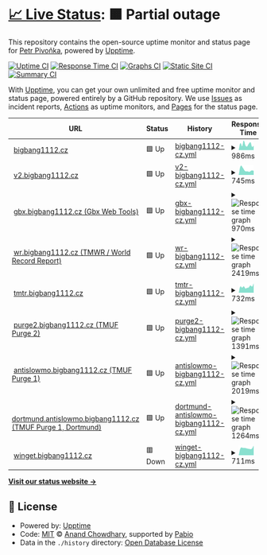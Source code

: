 # [📈 Live Status](https://status.bigbang1112.cz): <!--live status--> **🟧 Partial outage**

This repository contains the open-source uptime monitor and status page for [Petr Pivoňka](bigbang1112.cz), powered by [Upptime](https://github.com/upptime/upptime).

[![Uptime CI](https://github.com/bigbang1112/bigbang1112cz-uptime/workflows/Uptime%20CI/badge.svg)](https://github.com/bigbang1112/bigbang1112cz-uptime/actions?query=workflow%3A%22Uptime+CI%22)
[![Response Time CI](https://github.com/bigbang1112/bigbang1112cz-uptime/workflows/Response%20Time%20CI/badge.svg)](https://github.com/bigbang1112/bigbang1112cz-uptime/actions?query=workflow%3A%22Response+Time+CI%22)
[![Graphs CI](https://github.com/bigbang1112/bigbang1112cz-uptime/workflows/Graphs%20CI/badge.svg)](https://github.com/bigbang1112/bigbang1112cz-uptime/actions?query=workflow%3A%22Graphs+CI%22)
[![Static Site CI](https://github.com/bigbang1112/bigbang1112cz-uptime/workflows/Static%20Site%20CI/badge.svg)](https://github.com/bigbang1112/bigbang1112cz-uptime/actions?query=workflow%3A%22Static+Site+CI%22)
[![Summary CI](https://github.com/bigbang1112/bigbang1112cz-uptime/workflows/Summary%20CI/badge.svg)](https://github.com/bigbang1112/bigbang1112cz-uptime/actions?query=workflow%3A%22Summary+CI%22)

With [Upptime](https://upptime.js.org), you can get your own unlimited and free uptime monitor and status page, powered entirely by a GitHub repository. We use [Issues](https://github.com/bigbang1112/bigbang1112cz-uptime/issues) as incident reports, [Actions](https://github.com/bigbang1112/bigbang1112cz-uptime/actions) as uptime monitors, and [Pages](https://status.bigbang1112.cz) for the status page.

<!--start: status pages-->
<!-- This summary is generated by Upptime (https://github.com/upptime/upptime) -->
<!-- Do not edit this manually, your changes will be overwritten -->
<!-- prettier-ignore -->
| URL | Status | History | Response Time | Uptime |
| --- | ------ | ------- | ------------- | ------ |
| <img alt="" src="https://icons.duckduckgo.com/ip3/bigbang1112.cz.ico" height="13"> [bigbang1112.cz](https://bigbang1112.cz) | 🟩 Up | [bigbang1112-cz.yml](https://github.com/BigBang1112/bigbang1112cz-uptime/commits/HEAD/history/bigbang1112-cz.yml) | <details><summary><img alt="Response time graph" src="./graphs/bigbang1112-cz/response-time-week.png" height="20"> 986ms</summary><br><a href="https://status.bigbang1112.cz/history/bigbang1112-cz"><img alt="Response time 905" src="https://img.shields.io/endpoint?url=https%3A%2F%2Fraw.githubusercontent.com%2FBigBang1112%2Fbigbang1112cz-uptime%2FHEAD%2Fapi%2Fbigbang1112-cz%2Fresponse-time.json"></a><br><a href="https://status.bigbang1112.cz/history/bigbang1112-cz"><img alt="24-hour response time 708" src="https://img.shields.io/endpoint?url=https%3A%2F%2Fraw.githubusercontent.com%2FBigBang1112%2Fbigbang1112cz-uptime%2FHEAD%2Fapi%2Fbigbang1112-cz%2Fresponse-time-day.json"></a><br><a href="https://status.bigbang1112.cz/history/bigbang1112-cz"><img alt="7-day response time 986" src="https://img.shields.io/endpoint?url=https%3A%2F%2Fraw.githubusercontent.com%2FBigBang1112%2Fbigbang1112cz-uptime%2FHEAD%2Fapi%2Fbigbang1112-cz%2Fresponse-time-week.json"></a><br><a href="https://status.bigbang1112.cz/history/bigbang1112-cz"><img alt="30-day response time 946" src="https://img.shields.io/endpoint?url=https%3A%2F%2Fraw.githubusercontent.com%2FBigBang1112%2Fbigbang1112cz-uptime%2FHEAD%2Fapi%2Fbigbang1112-cz%2Fresponse-time-month.json"></a><br><a href="https://status.bigbang1112.cz/history/bigbang1112-cz"><img alt="1-year response time 905" src="https://img.shields.io/endpoint?url=https%3A%2F%2Fraw.githubusercontent.com%2FBigBang1112%2Fbigbang1112cz-uptime%2FHEAD%2Fapi%2Fbigbang1112-cz%2Fresponse-time-year.json"></a></details> | <details><summary><a href="https://status.bigbang1112.cz/history/bigbang1112-cz">99.37%</a></summary><a href="https://status.bigbang1112.cz/history/bigbang1112-cz"><img alt="All-time uptime 98.26%" src="https://img.shields.io/endpoint?url=https%3A%2F%2Fraw.githubusercontent.com%2FBigBang1112%2Fbigbang1112cz-uptime%2FHEAD%2Fapi%2Fbigbang1112-cz%2Fuptime.json"></a><br><a href="https://status.bigbang1112.cz/history/bigbang1112-cz"><img alt="24-hour uptime 96.91%" src="https://img.shields.io/endpoint?url=https%3A%2F%2Fraw.githubusercontent.com%2FBigBang1112%2Fbigbang1112cz-uptime%2FHEAD%2Fapi%2Fbigbang1112-cz%2Fuptime-day.json"></a><br><a href="https://status.bigbang1112.cz/history/bigbang1112-cz"><img alt="7-day uptime 99.37%" src="https://img.shields.io/endpoint?url=https%3A%2F%2Fraw.githubusercontent.com%2FBigBang1112%2Fbigbang1112cz-uptime%2FHEAD%2Fapi%2Fbigbang1112-cz%2Fuptime-week.json"></a><br><a href="https://status.bigbang1112.cz/history/bigbang1112-cz"><img alt="30-day uptime 98.21%" src="https://img.shields.io/endpoint?url=https%3A%2F%2Fraw.githubusercontent.com%2FBigBang1112%2Fbigbang1112cz-uptime%2FHEAD%2Fapi%2Fbigbang1112-cz%2Fuptime-month.json"></a><br><a href="https://status.bigbang1112.cz/history/bigbang1112-cz"><img alt="1-year uptime 98.26%" src="https://img.shields.io/endpoint?url=https%3A%2F%2Fraw.githubusercontent.com%2FBigBang1112%2Fbigbang1112cz-uptime%2FHEAD%2Fapi%2Fbigbang1112-cz%2Fuptime-year.json"></a></details>
| <img alt="" src="https://icons.duckduckgo.com/ip3/v2.bigbang1112.cz.ico" height="13"> [v2.bigbang1112.cz](https://v2.bigbang1112.cz) | 🟩 Up | [v2-bigbang1112-cz.yml](https://github.com/BigBang1112/bigbang1112cz-uptime/commits/HEAD/history/v2-bigbang1112-cz.yml) | <details><summary><img alt="Response time graph" src="./graphs/v2-bigbang1112-cz/response-time-week.png" height="20"> 745ms</summary><br><a href="https://status.bigbang1112.cz/history/v2-bigbang1112-cz"><img alt="Response time 1008" src="https://img.shields.io/endpoint?url=https%3A%2F%2Fraw.githubusercontent.com%2FBigBang1112%2Fbigbang1112cz-uptime%2FHEAD%2Fapi%2Fv2-bigbang1112-cz%2Fresponse-time.json"></a><br><a href="https://status.bigbang1112.cz/history/v2-bigbang1112-cz"><img alt="24-hour response time 675" src="https://img.shields.io/endpoint?url=https%3A%2F%2Fraw.githubusercontent.com%2FBigBang1112%2Fbigbang1112cz-uptime%2FHEAD%2Fapi%2Fv2-bigbang1112-cz%2Fresponse-time-day.json"></a><br><a href="https://status.bigbang1112.cz/history/v2-bigbang1112-cz"><img alt="7-day response time 745" src="https://img.shields.io/endpoint?url=https%3A%2F%2Fraw.githubusercontent.com%2FBigBang1112%2Fbigbang1112cz-uptime%2FHEAD%2Fapi%2Fv2-bigbang1112-cz%2Fresponse-time-week.json"></a><br><a href="https://status.bigbang1112.cz/history/v2-bigbang1112-cz"><img alt="30-day response time 1018" src="https://img.shields.io/endpoint?url=https%3A%2F%2Fraw.githubusercontent.com%2FBigBang1112%2Fbigbang1112cz-uptime%2FHEAD%2Fapi%2Fv2-bigbang1112-cz%2Fresponse-time-month.json"></a><br><a href="https://status.bigbang1112.cz/history/v2-bigbang1112-cz"><img alt="1-year response time 1008" src="https://img.shields.io/endpoint?url=https%3A%2F%2Fraw.githubusercontent.com%2FBigBang1112%2Fbigbang1112cz-uptime%2FHEAD%2Fapi%2Fv2-bigbang1112-cz%2Fresponse-time-year.json"></a></details> | <details><summary><a href="https://status.bigbang1112.cz/history/v2-bigbang1112-cz">100.00%</a></summary><a href="https://status.bigbang1112.cz/history/v2-bigbang1112-cz"><img alt="All-time uptime 99.90%" src="https://img.shields.io/endpoint?url=https%3A%2F%2Fraw.githubusercontent.com%2FBigBang1112%2Fbigbang1112cz-uptime%2FHEAD%2Fapi%2Fv2-bigbang1112-cz%2Fuptime.json"></a><br><a href="https://status.bigbang1112.cz/history/v2-bigbang1112-cz"><img alt="24-hour uptime 100.00%" src="https://img.shields.io/endpoint?url=https%3A%2F%2Fraw.githubusercontent.com%2FBigBang1112%2Fbigbang1112cz-uptime%2FHEAD%2Fapi%2Fv2-bigbang1112-cz%2Fuptime-day.json"></a><br><a href="https://status.bigbang1112.cz/history/v2-bigbang1112-cz"><img alt="7-day uptime 100.00%" src="https://img.shields.io/endpoint?url=https%3A%2F%2Fraw.githubusercontent.com%2FBigBang1112%2Fbigbang1112cz-uptime%2FHEAD%2Fapi%2Fv2-bigbang1112-cz%2Fuptime-week.json"></a><br><a href="https://status.bigbang1112.cz/history/v2-bigbang1112-cz"><img alt="30-day uptime 99.90%" src="https://img.shields.io/endpoint?url=https%3A%2F%2Fraw.githubusercontent.com%2FBigBang1112%2Fbigbang1112cz-uptime%2FHEAD%2Fapi%2Fv2-bigbang1112-cz%2Fuptime-month.json"></a><br><a href="https://status.bigbang1112.cz/history/v2-bigbang1112-cz"><img alt="1-year uptime 99.90%" src="https://img.shields.io/endpoint?url=https%3A%2F%2Fraw.githubusercontent.com%2FBigBang1112%2Fbigbang1112cz-uptime%2FHEAD%2Fapi%2Fv2-bigbang1112-cz%2Fuptime-year.json"></a></details>
| <img alt="" src="https://icons.duckduckgo.com/ip3/gbx.bigbang1112.cz.ico" height="13"> [gbx.bigbang1112.cz (Gbx Web Tools)](https://gbx.bigbang1112.cz) | 🟩 Up | [gbx-bigbang1112-cz.yml](https://github.com/BigBang1112/bigbang1112cz-uptime/commits/HEAD/history/gbx-bigbang1112-cz.yml) | <details><summary><img alt="Response time graph" src="./graphs/gbx-bigbang1112-cz/response-time-week.png" height="20"> 970ms</summary><br><a href="https://status.bigbang1112.cz/history/gbx-bigbang1112-cz"><img alt="Response time 1006" src="https://img.shields.io/endpoint?url=https%3A%2F%2Fraw.githubusercontent.com%2FBigBang1112%2Fbigbang1112cz-uptime%2FHEAD%2Fapi%2Fgbx-bigbang1112-cz%2Fresponse-time.json"></a><br><a href="https://status.bigbang1112.cz/history/gbx-bigbang1112-cz"><img alt="24-hour response time 758" src="https://img.shields.io/endpoint?url=https%3A%2F%2Fraw.githubusercontent.com%2FBigBang1112%2Fbigbang1112cz-uptime%2FHEAD%2Fapi%2Fgbx-bigbang1112-cz%2Fresponse-time-day.json"></a><br><a href="https://status.bigbang1112.cz/history/gbx-bigbang1112-cz"><img alt="7-day response time 970" src="https://img.shields.io/endpoint?url=https%3A%2F%2Fraw.githubusercontent.com%2FBigBang1112%2Fbigbang1112cz-uptime%2FHEAD%2Fapi%2Fgbx-bigbang1112-cz%2Fresponse-time-week.json"></a><br><a href="https://status.bigbang1112.cz/history/gbx-bigbang1112-cz"><img alt="30-day response time 1012" src="https://img.shields.io/endpoint?url=https%3A%2F%2Fraw.githubusercontent.com%2FBigBang1112%2Fbigbang1112cz-uptime%2FHEAD%2Fapi%2Fgbx-bigbang1112-cz%2Fresponse-time-month.json"></a><br><a href="https://status.bigbang1112.cz/history/gbx-bigbang1112-cz"><img alt="1-year response time 1006" src="https://img.shields.io/endpoint?url=https%3A%2F%2Fraw.githubusercontent.com%2FBigBang1112%2Fbigbang1112cz-uptime%2FHEAD%2Fapi%2Fgbx-bigbang1112-cz%2Fresponse-time-year.json"></a></details> | <details><summary><a href="https://status.bigbang1112.cz/history/gbx-bigbang1112-cz">99.81%</a></summary><a href="https://status.bigbang1112.cz/history/gbx-bigbang1112-cz"><img alt="All-time uptime 98.95%" src="https://img.shields.io/endpoint?url=https%3A%2F%2Fraw.githubusercontent.com%2FBigBang1112%2Fbigbang1112cz-uptime%2FHEAD%2Fapi%2Fgbx-bigbang1112-cz%2Fuptime.json"></a><br><a href="https://status.bigbang1112.cz/history/gbx-bigbang1112-cz"><img alt="24-hour uptime 100.00%" src="https://img.shields.io/endpoint?url=https%3A%2F%2Fraw.githubusercontent.com%2FBigBang1112%2Fbigbang1112cz-uptime%2FHEAD%2Fapi%2Fgbx-bigbang1112-cz%2Fuptime-day.json"></a><br><a href="https://status.bigbang1112.cz/history/gbx-bigbang1112-cz"><img alt="7-day uptime 99.81%" src="https://img.shields.io/endpoint?url=https%3A%2F%2Fraw.githubusercontent.com%2FBigBang1112%2Fbigbang1112cz-uptime%2FHEAD%2Fapi%2Fgbx-bigbang1112-cz%2Fuptime-week.json"></a><br><a href="https://status.bigbang1112.cz/history/gbx-bigbang1112-cz"><img alt="30-day uptime 98.92%" src="https://img.shields.io/endpoint?url=https%3A%2F%2Fraw.githubusercontent.com%2FBigBang1112%2Fbigbang1112cz-uptime%2FHEAD%2Fapi%2Fgbx-bigbang1112-cz%2Fuptime-month.json"></a><br><a href="https://status.bigbang1112.cz/history/gbx-bigbang1112-cz"><img alt="1-year uptime 98.95%" src="https://img.shields.io/endpoint?url=https%3A%2F%2Fraw.githubusercontent.com%2FBigBang1112%2Fbigbang1112cz-uptime%2FHEAD%2Fapi%2Fgbx-bigbang1112-cz%2Fuptime-year.json"></a></details>
| <img alt="" src="https://icons.duckduckgo.com/ip3/wr.bigbang1112.cz.ico" height="13"> [wr.bigbang1112.cz (TMWR / World Record Report)](https://wr.bigbang1112.cz) | 🟩 Up | [wr-bigbang1112-cz.yml](https://github.com/BigBang1112/bigbang1112cz-uptime/commits/HEAD/history/wr-bigbang1112-cz.yml) | <details><summary><img alt="Response time graph" src="./graphs/wr-bigbang1112-cz/response-time-week.png" height="20"> 2419ms</summary><br><a href="https://status.bigbang1112.cz/history/wr-bigbang1112-cz"><img alt="Response time 1416" src="https://img.shields.io/endpoint?url=https%3A%2F%2Fraw.githubusercontent.com%2FBigBang1112%2Fbigbang1112cz-uptime%2FHEAD%2Fapi%2Fwr-bigbang1112-cz%2Fresponse-time.json"></a><br><a href="https://status.bigbang1112.cz/history/wr-bigbang1112-cz"><img alt="24-hour response time 699" src="https://img.shields.io/endpoint?url=https%3A%2F%2Fraw.githubusercontent.com%2FBigBang1112%2Fbigbang1112cz-uptime%2FHEAD%2Fapi%2Fwr-bigbang1112-cz%2Fresponse-time-day.json"></a><br><a href="https://status.bigbang1112.cz/history/wr-bigbang1112-cz"><img alt="7-day response time 2419" src="https://img.shields.io/endpoint?url=https%3A%2F%2Fraw.githubusercontent.com%2FBigBang1112%2Fbigbang1112cz-uptime%2FHEAD%2Fapi%2Fwr-bigbang1112-cz%2Fresponse-time-week.json"></a><br><a href="https://status.bigbang1112.cz/history/wr-bigbang1112-cz"><img alt="30-day response time 1507" src="https://img.shields.io/endpoint?url=https%3A%2F%2Fraw.githubusercontent.com%2FBigBang1112%2Fbigbang1112cz-uptime%2FHEAD%2Fapi%2Fwr-bigbang1112-cz%2Fresponse-time-month.json"></a><br><a href="https://status.bigbang1112.cz/history/wr-bigbang1112-cz"><img alt="1-year response time 1416" src="https://img.shields.io/endpoint?url=https%3A%2F%2Fraw.githubusercontent.com%2FBigBang1112%2Fbigbang1112cz-uptime%2FHEAD%2Fapi%2Fwr-bigbang1112-cz%2Fresponse-time-year.json"></a></details> | <details><summary><a href="https://status.bigbang1112.cz/history/wr-bigbang1112-cz">99.11%</a></summary><a href="https://status.bigbang1112.cz/history/wr-bigbang1112-cz"><img alt="All-time uptime 99.65%" src="https://img.shields.io/endpoint?url=https%3A%2F%2Fraw.githubusercontent.com%2FBigBang1112%2Fbigbang1112cz-uptime%2FHEAD%2Fapi%2Fwr-bigbang1112-cz%2Fuptime.json"></a><br><a href="https://status.bigbang1112.cz/history/wr-bigbang1112-cz"><img alt="24-hour uptime 95.08%" src="https://img.shields.io/endpoint?url=https%3A%2F%2Fraw.githubusercontent.com%2FBigBang1112%2Fbigbang1112cz-uptime%2FHEAD%2Fapi%2Fwr-bigbang1112-cz%2Fuptime-day.json"></a><br><a href="https://status.bigbang1112.cz/history/wr-bigbang1112-cz"><img alt="7-day uptime 99.11%" src="https://img.shields.io/endpoint?url=https%3A%2F%2Fraw.githubusercontent.com%2FBigBang1112%2Fbigbang1112cz-uptime%2FHEAD%2Fapi%2Fwr-bigbang1112-cz%2Fuptime-week.json"></a><br><a href="https://status.bigbang1112.cz/history/wr-bigbang1112-cz"><img alt="30-day uptime 99.64%" src="https://img.shields.io/endpoint?url=https%3A%2F%2Fraw.githubusercontent.com%2FBigBang1112%2Fbigbang1112cz-uptime%2FHEAD%2Fapi%2Fwr-bigbang1112-cz%2Fuptime-month.json"></a><br><a href="https://status.bigbang1112.cz/history/wr-bigbang1112-cz"><img alt="1-year uptime 99.65%" src="https://img.shields.io/endpoint?url=https%3A%2F%2Fraw.githubusercontent.com%2FBigBang1112%2Fbigbang1112cz-uptime%2FHEAD%2Fapi%2Fwr-bigbang1112-cz%2Fuptime-year.json"></a></details>
| <img alt="" src="https://icons.duckduckgo.com/ip3/tmtr.bigbang1112.cz.ico" height="13"> [tmtr.bigbang1112.cz](https://tmtr.bigbang1112.cz) | 🟩 Up | [tmtr-bigbang1112-cz.yml](https://github.com/BigBang1112/bigbang1112cz-uptime/commits/HEAD/history/tmtr-bigbang1112-cz.yml) | <details><summary><img alt="Response time graph" src="./graphs/tmtr-bigbang1112-cz/response-time-week.png" height="20"> 732ms</summary><br><a href="https://status.bigbang1112.cz/history/tmtr-bigbang1112-cz"><img alt="Response time 935" src="https://img.shields.io/endpoint?url=https%3A%2F%2Fraw.githubusercontent.com%2FBigBang1112%2Fbigbang1112cz-uptime%2FHEAD%2Fapi%2Ftmtr-bigbang1112-cz%2Fresponse-time.json"></a><br><a href="https://status.bigbang1112.cz/history/tmtr-bigbang1112-cz"><img alt="24-hour response time 776" src="https://img.shields.io/endpoint?url=https%3A%2F%2Fraw.githubusercontent.com%2FBigBang1112%2Fbigbang1112cz-uptime%2FHEAD%2Fapi%2Ftmtr-bigbang1112-cz%2Fresponse-time-day.json"></a><br><a href="https://status.bigbang1112.cz/history/tmtr-bigbang1112-cz"><img alt="7-day response time 732" src="https://img.shields.io/endpoint?url=https%3A%2F%2Fraw.githubusercontent.com%2FBigBang1112%2Fbigbang1112cz-uptime%2FHEAD%2Fapi%2Ftmtr-bigbang1112-cz%2Fresponse-time-week.json"></a><br><a href="https://status.bigbang1112.cz/history/tmtr-bigbang1112-cz"><img alt="30-day response time 943" src="https://img.shields.io/endpoint?url=https%3A%2F%2Fraw.githubusercontent.com%2FBigBang1112%2Fbigbang1112cz-uptime%2FHEAD%2Fapi%2Ftmtr-bigbang1112-cz%2Fresponse-time-month.json"></a><br><a href="https://status.bigbang1112.cz/history/tmtr-bigbang1112-cz"><img alt="1-year response time 935" src="https://img.shields.io/endpoint?url=https%3A%2F%2Fraw.githubusercontent.com%2FBigBang1112%2Fbigbang1112cz-uptime%2FHEAD%2Fapi%2Ftmtr-bigbang1112-cz%2Fresponse-time-year.json"></a></details> | <details><summary><a href="https://status.bigbang1112.cz/history/tmtr-bigbang1112-cz">100.00%</a></summary><a href="https://status.bigbang1112.cz/history/tmtr-bigbang1112-cz"><img alt="All-time uptime 99.96%" src="https://img.shields.io/endpoint?url=https%3A%2F%2Fraw.githubusercontent.com%2FBigBang1112%2Fbigbang1112cz-uptime%2FHEAD%2Fapi%2Ftmtr-bigbang1112-cz%2Fuptime.json"></a><br><a href="https://status.bigbang1112.cz/history/tmtr-bigbang1112-cz"><img alt="24-hour uptime 100.00%" src="https://img.shields.io/endpoint?url=https%3A%2F%2Fraw.githubusercontent.com%2FBigBang1112%2Fbigbang1112cz-uptime%2FHEAD%2Fapi%2Ftmtr-bigbang1112-cz%2Fuptime-day.json"></a><br><a href="https://status.bigbang1112.cz/history/tmtr-bigbang1112-cz"><img alt="7-day uptime 100.00%" src="https://img.shields.io/endpoint?url=https%3A%2F%2Fraw.githubusercontent.com%2FBigBang1112%2Fbigbang1112cz-uptime%2FHEAD%2Fapi%2Ftmtr-bigbang1112-cz%2Fuptime-week.json"></a><br><a href="https://status.bigbang1112.cz/history/tmtr-bigbang1112-cz"><img alt="30-day uptime 99.96%" src="https://img.shields.io/endpoint?url=https%3A%2F%2Fraw.githubusercontent.com%2FBigBang1112%2Fbigbang1112cz-uptime%2FHEAD%2Fapi%2Ftmtr-bigbang1112-cz%2Fuptime-month.json"></a><br><a href="https://status.bigbang1112.cz/history/tmtr-bigbang1112-cz"><img alt="1-year uptime 99.96%" src="https://img.shields.io/endpoint?url=https%3A%2F%2Fraw.githubusercontent.com%2FBigBang1112%2Fbigbang1112cz-uptime%2FHEAD%2Fapi%2Ftmtr-bigbang1112-cz%2Fuptime-year.json"></a></details>
| <img alt="" src="https://icons.duckduckgo.com/ip3/purge2.bigbang1112.cz.ico" height="13"> [purge2.bigbang1112.cz (TMUF Purge 2)](https://purge2.bigbang1112.cz) | 🟩 Up | [purge2-bigbang1112-cz.yml](https://github.com/BigBang1112/bigbang1112cz-uptime/commits/HEAD/history/purge2-bigbang1112-cz.yml) | <details><summary><img alt="Response time graph" src="./graphs/purge2-bigbang1112-cz/response-time-week.png" height="20"> 1391ms</summary><br><a href="https://status.bigbang1112.cz/history/purge2-bigbang1112-cz"><img alt="Response time 1348" src="https://img.shields.io/endpoint?url=https%3A%2F%2Fraw.githubusercontent.com%2FBigBang1112%2Fbigbang1112cz-uptime%2FHEAD%2Fapi%2Fpurge2-bigbang1112-cz%2Fresponse-time.json"></a><br><a href="https://status.bigbang1112.cz/history/purge2-bigbang1112-cz"><img alt="24-hour response time 933" src="https://img.shields.io/endpoint?url=https%3A%2F%2Fraw.githubusercontent.com%2FBigBang1112%2Fbigbang1112cz-uptime%2FHEAD%2Fapi%2Fpurge2-bigbang1112-cz%2Fresponse-time-day.json"></a><br><a href="https://status.bigbang1112.cz/history/purge2-bigbang1112-cz"><img alt="7-day response time 1391" src="https://img.shields.io/endpoint?url=https%3A%2F%2Fraw.githubusercontent.com%2FBigBang1112%2Fbigbang1112cz-uptime%2FHEAD%2Fapi%2Fpurge2-bigbang1112-cz%2Fresponse-time-week.json"></a><br><a href="https://status.bigbang1112.cz/history/purge2-bigbang1112-cz"><img alt="30-day response time 1356" src="https://img.shields.io/endpoint?url=https%3A%2F%2Fraw.githubusercontent.com%2FBigBang1112%2Fbigbang1112cz-uptime%2FHEAD%2Fapi%2Fpurge2-bigbang1112-cz%2Fresponse-time-month.json"></a><br><a href="https://status.bigbang1112.cz/history/purge2-bigbang1112-cz"><img alt="1-year response time 1348" src="https://img.shields.io/endpoint?url=https%3A%2F%2Fraw.githubusercontent.com%2FBigBang1112%2Fbigbang1112cz-uptime%2FHEAD%2Fapi%2Fpurge2-bigbang1112-cz%2Fresponse-time-year.json"></a></details> | <details><summary><a href="https://status.bigbang1112.cz/history/purge2-bigbang1112-cz">99.81%</a></summary><a href="https://status.bigbang1112.cz/history/purge2-bigbang1112-cz"><img alt="All-time uptime 99.96%" src="https://img.shields.io/endpoint?url=https%3A%2F%2Fraw.githubusercontent.com%2FBigBang1112%2Fbigbang1112cz-uptime%2FHEAD%2Fapi%2Fpurge2-bigbang1112-cz%2Fuptime.json"></a><br><a href="https://status.bigbang1112.cz/history/purge2-bigbang1112-cz"><img alt="24-hour uptime 100.00%" src="https://img.shields.io/endpoint?url=https%3A%2F%2Fraw.githubusercontent.com%2FBigBang1112%2Fbigbang1112cz-uptime%2FHEAD%2Fapi%2Fpurge2-bigbang1112-cz%2Fuptime-day.json"></a><br><a href="https://status.bigbang1112.cz/history/purge2-bigbang1112-cz"><img alt="7-day uptime 99.81%" src="https://img.shields.io/endpoint?url=https%3A%2F%2Fraw.githubusercontent.com%2FBigBang1112%2Fbigbang1112cz-uptime%2FHEAD%2Fapi%2Fpurge2-bigbang1112-cz%2Fuptime-week.json"></a><br><a href="https://status.bigbang1112.cz/history/purge2-bigbang1112-cz"><img alt="30-day uptime 99.96%" src="https://img.shields.io/endpoint?url=https%3A%2F%2Fraw.githubusercontent.com%2FBigBang1112%2Fbigbang1112cz-uptime%2FHEAD%2Fapi%2Fpurge2-bigbang1112-cz%2Fuptime-month.json"></a><br><a href="https://status.bigbang1112.cz/history/purge2-bigbang1112-cz"><img alt="1-year uptime 99.96%" src="https://img.shields.io/endpoint?url=https%3A%2F%2Fraw.githubusercontent.com%2FBigBang1112%2Fbigbang1112cz-uptime%2FHEAD%2Fapi%2Fpurge2-bigbang1112-cz%2Fuptime-year.json"></a></details>
| <img alt="" src="https://icons.duckduckgo.com/ip3/antislowmo.bigbang1112.cz.ico" height="13"> [antislowmo.bigbang1112.cz (TMUF Purge 1)](https://antislowmo.bigbang1112.cz) | 🟩 Up | [antislowmo-bigbang1112-cz.yml](https://github.com/BigBang1112/bigbang1112cz-uptime/commits/HEAD/history/antislowmo-bigbang1112-cz.yml) | <details><summary><img alt="Response time graph" src="./graphs/antislowmo-bigbang1112-cz/response-time-week.png" height="20"> 2019ms</summary><br><a href="https://status.bigbang1112.cz/history/antislowmo-bigbang1112-cz"><img alt="Response time 1665" src="https://img.shields.io/endpoint?url=https%3A%2F%2Fraw.githubusercontent.com%2FBigBang1112%2Fbigbang1112cz-uptime%2FHEAD%2Fapi%2Fantislowmo-bigbang1112-cz%2Fresponse-time.json"></a><br><a href="https://status.bigbang1112.cz/history/antislowmo-bigbang1112-cz"><img alt="24-hour response time 1059" src="https://img.shields.io/endpoint?url=https%3A%2F%2Fraw.githubusercontent.com%2FBigBang1112%2Fbigbang1112cz-uptime%2FHEAD%2Fapi%2Fantislowmo-bigbang1112-cz%2Fresponse-time-day.json"></a><br><a href="https://status.bigbang1112.cz/history/antislowmo-bigbang1112-cz"><img alt="7-day response time 2019" src="https://img.shields.io/endpoint?url=https%3A%2F%2Fraw.githubusercontent.com%2FBigBang1112%2Fbigbang1112cz-uptime%2FHEAD%2Fapi%2Fantislowmo-bigbang1112-cz%2Fresponse-time-week.json"></a><br><a href="https://status.bigbang1112.cz/history/antislowmo-bigbang1112-cz"><img alt="30-day response time 1720" src="https://img.shields.io/endpoint?url=https%3A%2F%2Fraw.githubusercontent.com%2FBigBang1112%2Fbigbang1112cz-uptime%2FHEAD%2Fapi%2Fantislowmo-bigbang1112-cz%2Fresponse-time-month.json"></a><br><a href="https://status.bigbang1112.cz/history/antislowmo-bigbang1112-cz"><img alt="1-year response time 1665" src="https://img.shields.io/endpoint?url=https%3A%2F%2Fraw.githubusercontent.com%2FBigBang1112%2Fbigbang1112cz-uptime%2FHEAD%2Fapi%2Fantislowmo-bigbang1112-cz%2Fresponse-time-year.json"></a></details> | <details><summary><a href="https://status.bigbang1112.cz/history/antislowmo-bigbang1112-cz">99.35%</a></summary><a href="https://status.bigbang1112.cz/history/antislowmo-bigbang1112-cz"><img alt="All-time uptime 99.85%" src="https://img.shields.io/endpoint?url=https%3A%2F%2Fraw.githubusercontent.com%2FBigBang1112%2Fbigbang1112cz-uptime%2FHEAD%2Fapi%2Fantislowmo-bigbang1112-cz%2Fuptime.json"></a><br><a href="https://status.bigbang1112.cz/history/antislowmo-bigbang1112-cz"><img alt="24-hour uptime 100.00%" src="https://img.shields.io/endpoint?url=https%3A%2F%2Fraw.githubusercontent.com%2FBigBang1112%2Fbigbang1112cz-uptime%2FHEAD%2Fapi%2Fantislowmo-bigbang1112-cz%2Fuptime-day.json"></a><br><a href="https://status.bigbang1112.cz/history/antislowmo-bigbang1112-cz"><img alt="7-day uptime 99.35%" src="https://img.shields.io/endpoint?url=https%3A%2F%2Fraw.githubusercontent.com%2FBigBang1112%2Fbigbang1112cz-uptime%2FHEAD%2Fapi%2Fantislowmo-bigbang1112-cz%2Fuptime-week.json"></a><br><a href="https://status.bigbang1112.cz/history/antislowmo-bigbang1112-cz"><img alt="30-day uptime 99.85%" src="https://img.shields.io/endpoint?url=https%3A%2F%2Fraw.githubusercontent.com%2FBigBang1112%2Fbigbang1112cz-uptime%2FHEAD%2Fapi%2Fantislowmo-bigbang1112-cz%2Fuptime-month.json"></a><br><a href="https://status.bigbang1112.cz/history/antislowmo-bigbang1112-cz"><img alt="1-year uptime 99.85%" src="https://img.shields.io/endpoint?url=https%3A%2F%2Fraw.githubusercontent.com%2FBigBang1112%2Fbigbang1112cz-uptime%2FHEAD%2Fapi%2Fantislowmo-bigbang1112-cz%2Fuptime-year.json"></a></details>
| <img alt="" src="https://icons.duckduckgo.com/ip3/dortmund.antislowmo.bigbang1112.cz.ico" height="13"> [dortmund.antislowmo.bigbang1112.cz (TMUF Purge 1, Dortmund)](https://dortmund.antislowmo.bigbang1112.cz) | 🟩 Up | [dortmund-antislowmo-bigbang1112-cz.yml](https://github.com/BigBang1112/bigbang1112cz-uptime/commits/HEAD/history/dortmund-antislowmo-bigbang1112-cz.yml) | <details><summary><img alt="Response time graph" src="./graphs/dortmund-antislowmo-bigbang1112-cz/response-time-week.png" height="20"> 1264ms</summary><br><a href="https://status.bigbang1112.cz/history/dortmund-antislowmo-bigbang1112-cz"><img alt="Response time 1316" src="https://img.shields.io/endpoint?url=https%3A%2F%2Fraw.githubusercontent.com%2FBigBang1112%2Fbigbang1112cz-uptime%2FHEAD%2Fapi%2Fdortmund-antislowmo-bigbang1112-cz%2Fresponse-time.json"></a><br><a href="https://status.bigbang1112.cz/history/dortmund-antislowmo-bigbang1112-cz"><img alt="24-hour response time 888" src="https://img.shields.io/endpoint?url=https%3A%2F%2Fraw.githubusercontent.com%2FBigBang1112%2Fbigbang1112cz-uptime%2FHEAD%2Fapi%2Fdortmund-antislowmo-bigbang1112-cz%2Fresponse-time-day.json"></a><br><a href="https://status.bigbang1112.cz/history/dortmund-antislowmo-bigbang1112-cz"><img alt="7-day response time 1264" src="https://img.shields.io/endpoint?url=https%3A%2F%2Fraw.githubusercontent.com%2FBigBang1112%2Fbigbang1112cz-uptime%2FHEAD%2Fapi%2Fdortmund-antislowmo-bigbang1112-cz%2Fresponse-time-week.json"></a><br><a href="https://status.bigbang1112.cz/history/dortmund-antislowmo-bigbang1112-cz"><img alt="30-day response time 1326" src="https://img.shields.io/endpoint?url=https%3A%2F%2Fraw.githubusercontent.com%2FBigBang1112%2Fbigbang1112cz-uptime%2FHEAD%2Fapi%2Fdortmund-antislowmo-bigbang1112-cz%2Fresponse-time-month.json"></a><br><a href="https://status.bigbang1112.cz/history/dortmund-antislowmo-bigbang1112-cz"><img alt="1-year response time 1316" src="https://img.shields.io/endpoint?url=https%3A%2F%2Fraw.githubusercontent.com%2FBigBang1112%2Fbigbang1112cz-uptime%2FHEAD%2Fapi%2Fdortmund-antislowmo-bigbang1112-cz%2Fresponse-time-year.json"></a></details> | <details><summary><a href="https://status.bigbang1112.cz/history/dortmund-antislowmo-bigbang1112-cz">99.81%</a></summary><a href="https://status.bigbang1112.cz/history/dortmund-antislowmo-bigbang1112-cz"><img alt="All-time uptime 99.96%" src="https://img.shields.io/endpoint?url=https%3A%2F%2Fraw.githubusercontent.com%2FBigBang1112%2Fbigbang1112cz-uptime%2FHEAD%2Fapi%2Fdortmund-antislowmo-bigbang1112-cz%2Fuptime.json"></a><br><a href="https://status.bigbang1112.cz/history/dortmund-antislowmo-bigbang1112-cz"><img alt="24-hour uptime 100.00%" src="https://img.shields.io/endpoint?url=https%3A%2F%2Fraw.githubusercontent.com%2FBigBang1112%2Fbigbang1112cz-uptime%2FHEAD%2Fapi%2Fdortmund-antislowmo-bigbang1112-cz%2Fuptime-day.json"></a><br><a href="https://status.bigbang1112.cz/history/dortmund-antislowmo-bigbang1112-cz"><img alt="7-day uptime 99.81%" src="https://img.shields.io/endpoint?url=https%3A%2F%2Fraw.githubusercontent.com%2FBigBang1112%2Fbigbang1112cz-uptime%2FHEAD%2Fapi%2Fdortmund-antislowmo-bigbang1112-cz%2Fuptime-week.json"></a><br><a href="https://status.bigbang1112.cz/history/dortmund-antislowmo-bigbang1112-cz"><img alt="30-day uptime 99.96%" src="https://img.shields.io/endpoint?url=https%3A%2F%2Fraw.githubusercontent.com%2FBigBang1112%2Fbigbang1112cz-uptime%2FHEAD%2Fapi%2Fdortmund-antislowmo-bigbang1112-cz%2Fuptime-month.json"></a><br><a href="https://status.bigbang1112.cz/history/dortmund-antislowmo-bigbang1112-cz"><img alt="1-year uptime 99.96%" src="https://img.shields.io/endpoint?url=https%3A%2F%2Fraw.githubusercontent.com%2FBigBang1112%2Fbigbang1112cz-uptime%2FHEAD%2Fapi%2Fdortmund-antislowmo-bigbang1112-cz%2Fuptime-year.json"></a></details>
| <img alt="" src="https://icons.duckduckgo.com/ip3/winget.bigbang1112.cz.ico" height="13"> [winget.bigbang1112.cz](https://winget.bigbang1112.cz) | 🟥 Down | [winget-bigbang1112-cz.yml](https://github.com/BigBang1112/bigbang1112cz-uptime/commits/HEAD/history/winget-bigbang1112-cz.yml) | <details><summary><img alt="Response time graph" src="./graphs/winget-bigbang1112-cz/response-time-week.png" height="20"> 711ms</summary><br><a href="https://status.bigbang1112.cz/history/winget-bigbang1112-cz"><img alt="Response time 706" src="https://img.shields.io/endpoint?url=https%3A%2F%2Fraw.githubusercontent.com%2FBigBang1112%2Fbigbang1112cz-uptime%2FHEAD%2Fapi%2Fwinget-bigbang1112-cz%2Fresponse-time.json"></a><br><a href="https://status.bigbang1112.cz/history/winget-bigbang1112-cz"><img alt="24-hour response time 0" src="https://img.shields.io/endpoint?url=https%3A%2F%2Fraw.githubusercontent.com%2FBigBang1112%2Fbigbang1112cz-uptime%2FHEAD%2Fapi%2Fwinget-bigbang1112-cz%2Fresponse-time-day.json"></a><br><a href="https://status.bigbang1112.cz/history/winget-bigbang1112-cz"><img alt="7-day response time 711" src="https://img.shields.io/endpoint?url=https%3A%2F%2Fraw.githubusercontent.com%2FBigBang1112%2Fbigbang1112cz-uptime%2FHEAD%2Fapi%2Fwinget-bigbang1112-cz%2Fresponse-time-week.json"></a><br><a href="https://status.bigbang1112.cz/history/winget-bigbang1112-cz"><img alt="30-day response time 720" src="https://img.shields.io/endpoint?url=https%3A%2F%2Fraw.githubusercontent.com%2FBigBang1112%2Fbigbang1112cz-uptime%2FHEAD%2Fapi%2Fwinget-bigbang1112-cz%2Fresponse-time-month.json"></a><br><a href="https://status.bigbang1112.cz/history/winget-bigbang1112-cz"><img alt="1-year response time 706" src="https://img.shields.io/endpoint?url=https%3A%2F%2Fraw.githubusercontent.com%2FBigBang1112%2Fbigbang1112cz-uptime%2FHEAD%2Fapi%2Fwinget-bigbang1112-cz%2Fresponse-time-year.json"></a></details> | <details><summary><a href="https://status.bigbang1112.cz/history/winget-bigbang1112-cz">0.00%</a></summary><a href="https://status.bigbang1112.cz/history/winget-bigbang1112-cz"><img alt="All-time uptime 0.00%" src="https://img.shields.io/endpoint?url=https%3A%2F%2Fraw.githubusercontent.com%2FBigBang1112%2Fbigbang1112cz-uptime%2FHEAD%2Fapi%2Fwinget-bigbang1112-cz%2Fuptime.json"></a><br><a href="https://status.bigbang1112.cz/history/winget-bigbang1112-cz"><img alt="24-hour uptime 0.00%" src="https://img.shields.io/endpoint?url=https%3A%2F%2Fraw.githubusercontent.com%2FBigBang1112%2Fbigbang1112cz-uptime%2FHEAD%2Fapi%2Fwinget-bigbang1112-cz%2Fuptime-day.json"></a><br><a href="https://status.bigbang1112.cz/history/winget-bigbang1112-cz"><img alt="7-day uptime 0.00%" src="https://img.shields.io/endpoint?url=https%3A%2F%2Fraw.githubusercontent.com%2FBigBang1112%2Fbigbang1112cz-uptime%2FHEAD%2Fapi%2Fwinget-bigbang1112-cz%2Fuptime-week.json"></a><br><a href="https://status.bigbang1112.cz/history/winget-bigbang1112-cz"><img alt="30-day uptime 1.38%" src="https://img.shields.io/endpoint?url=https%3A%2F%2Fraw.githubusercontent.com%2FBigBang1112%2Fbigbang1112cz-uptime%2FHEAD%2Fapi%2Fwinget-bigbang1112-cz%2Fuptime-month.json"></a><br><a href="https://status.bigbang1112.cz/history/winget-bigbang1112-cz"><img alt="1-year uptime 0.00%" src="https://img.shields.io/endpoint?url=https%3A%2F%2Fraw.githubusercontent.com%2FBigBang1112%2Fbigbang1112cz-uptime%2FHEAD%2Fapi%2Fwinget-bigbang1112-cz%2Fuptime-year.json"></a></details>

<!--end: status pages-->

[**Visit our status website →**](https://status.bigbang1112.cz)

## 📄 License

- Powered by: [Upptime](https://github.com/upptime/upptime)
- Code: [MIT](./LICENSE) © [Anand Chowdhary](https://anandchowdhary.com), supported by [Pabio](https://pabio.com)
- Data in the `./history` directory: [Open Database License](https://opendatacommons.org/licenses/odbl/1-0/)
